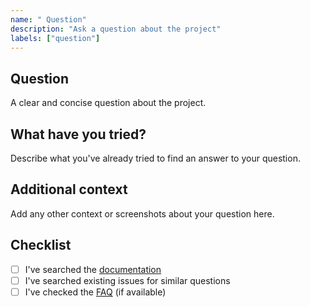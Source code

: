 ```yaml
---
name: " Question"
description: "Ask a question about the project"
labels: ["question"]
---
```


## Question
A clear and concise question about the project.

## What have you tried?
Describe what you've already tried to find an answer to your question.

## Additional context
Add any other context or screenshots about your question here.

## Checklist
- [ ] I've searched the [documentation](https://github.com/bniladridas/omnitype#readme)
- [ ] I've searched existing issues for similar questions
- [ ] I've checked the [FAQ](https://github.com/bniladridas/omnitype#faq) (if available)
